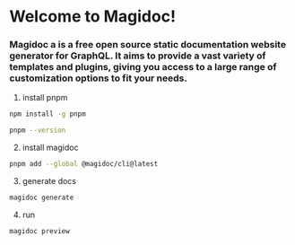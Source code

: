 # Welcome to Magidoc!

### Magidoc a is a free open source static documentation website generator for GraphQL. It aims to provide a vast variety of templates and plugins, giving you access to a large range of customization options to fit your needs.


1. install pnpm

```bash
npm install -g pnpm
```

```bash
pnpm --version
```


2. install magidoc

```bash
pnpm add --global @magidoc/cli@latest
```


3. generate docs

```bash
magidoc generate
```

4. run 

```bash
magidoc preview
```
